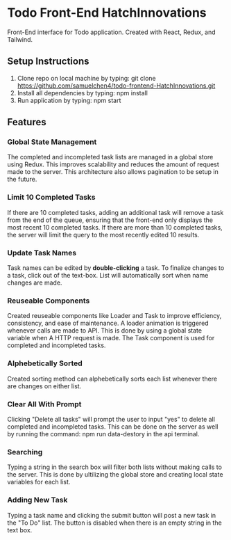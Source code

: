 # Todo Front-End HatchInnovations

Front-End interface for Todo application. Created with React, Redux, and Tailwind.

## Setup Instructions

1. Clone repo on local machine by typing: git clone https://github.com/samuelchen4/todo-frontend-HatchInnovations.git
2. Install all dependencies by typing: npm install
3. Run application by typing: npm start

## Features

### Global State Management

The completed and incompleted task lists are managed in a global store using Redux. This improves scalability and reduces the amount of request made to the server. This architecture also allows pagination to be setup in the future.

### Limit 10 Completed Tasks

If there are 10 completed tasks, adding an additional task will remove a task from the end of the queue, ensuring that the front-end only displays the most recent 10 completed tasks. If there are more than 10 completed tasks, the server will limit the query to the most recently edited 10 results.

### Update Task Names

Task names can be edited by **double-clicking** a task. To finalize changes to a task, click out of the text-box. List will automatically sort when name changes are made.

### Reuseable Components

Created reuseable components like Loader and Task to improve efficiency, consistency, and ease of maintenance. A loader animation is triggered whenever calls are made to API. This is done by using a global state variable when A HTTP request is made. The Task component is used for completed and incompleted tasks.

### Alphebetically Sorted

Created sorting method can alphebetically sorts each list whenever there are changes on either list.

### Clear All With Prompt

Clicking "Delete all tasks" will prompt the user to input "yes" to delete all completed and incompleted tasks. This can be done on the server as well by running the command: npm run data-destory in the api terminal.

### Searching

Typing a string in the search box will filter both lists without making calls to the server. This is done by ultilizing the global store and creating local state variables for each list.

### Adding New Task

Typing a task name and clicking the submit button will post a new task in the "To Do" list. The button is disabled when there is an empty string in the text box.
